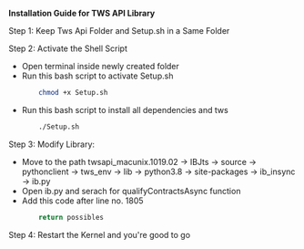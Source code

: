 **Installation Guide for TWS API Library**

Step 1: Keep Tws Api Folder and Setup.sh in a Same Folder 

Step 2: Activate the Shell Script
- Open terminal inside newly created folder
- Run this bash script to activate Setup.sh
	```bash
		chmod +x Setup.sh
	```
- Run this bash script to install all dependencies and tws
	```bash
		./Setup.sh
	```
	
Step 3: Modify Library:
- Move to the path twsapi_macunix.1019.02 -> IBJts -> source -> pythonclient 
-> tws_env -> lib -> python3.8 -> site-packages -> ib_insync -> ib.py
- Open ib.py and serach for qualifyContractsAsync function
- Add this code after line no. 1805
	```py
		return possibles
	```
	
Step 4: Restart the Kernel and you're good to go

